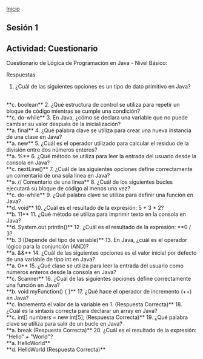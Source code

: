 <!-- No borrar o modificar -->
[Inicio](./index.md)

## Sesión 1 


<!-- Su documentación aquí -->

## Actividad: Cuestionario
Cuestionario de Lógica de Programación en Java - Nivel Básico:

Respuestas
1. ¿Cuál de las siguientes opciones es un tipo de dato primitivo en Java?
<br>
**c. boolean**
2. ¿Qué estructura de control se utiliza para repetir un bloque de código mientras se cumple una condición?
<br>
**c. do-while**
3. En Java, ¿cómo se declara una variable que no puede cambiar su valor después de la inicialización?
<br>
**a. final**
4. ¿Qué palabra clave se utiliza para crear una nueva instancia de una clase en Java?
<br>
**a. new**
5. ¿Cuál es el operador utilizado para calcular el residuo de la división entre dos números enteros?
<br>
**a. %**
6. ¿Qué método se utiliza para leer la entrada del usuario desde la consola en Java?
<br>
**c. nextLine()**
7. ¿Cuál de las siguientes opciones define correctamente un comentario de una sola línea en Java?
<br>
**a. // Comentario de una línea**
8. ¿Cuál de los siguientes bucles ejecutará su bloque de código al menos una vez?
<br>
**c. do-while**
9. ¿Qué palabra clave se utiliza para definir una función en Java?
<br>
**d. void**
10. ¿Cuál es el resultado de la expresión: 5 + 3 * 2?
<br>
**b. 11**
11. ¿Qué método se utiliza para imprimir texto en la consola en Java?
<br>
**d. System.out.println()**
12. ¿Cuál es el resultado de la expresión: **0 / 3?
<br>
**b. 3 (Depende del tipo de variable)**
13. En Java, ¿cuál es el operador lógico para la conjunción (AND)?
<br>
**a. &&**
14. ¿Cuál de las siguientes opciones es el valor inicial por defecto de una variable de tipo int en Java?
<br>
**a. 0**
15. ¿Qué clase se utiliza para leer la entrada del usuario como números enteros desde la consola en Java?
<br>
**c. Scanner**
16. ¿Cuál de las siguientes opciones define correctamente una función en Java?
<br>
**b. void myFunction() { }**
17. ¿Qué hace el operador de incremento (++) en Java?
<br>
**c. Incrementa el valor de la variable en 1. (Respuesta Correcta)**
18. ¿Cuál es la sintaxis correcta para declarar un array en Java?
<br>
**c. int[] numbers = new int[5]; (Respuesta Correcta)**
19. ¿Qué palabra clave se utiliza para salir de un bucle en Java?
<br>
**a. break (Respuesta Correcta)**
20. ¿Cuál es el resultado de la expresión: "Hello" + "World"?
<br>
**a. HelloWorld**
<br>
**d. HelloWorld (Respuesta Correcta)**





